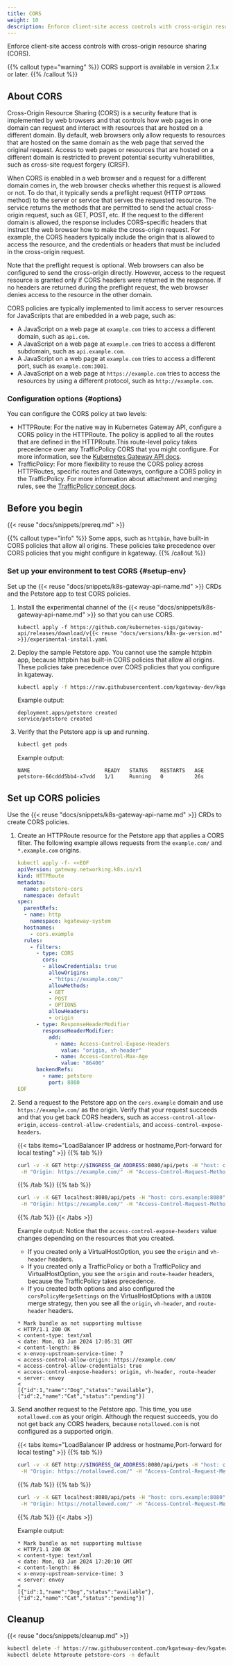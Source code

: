 ```yaml
---
title: CORS
weight: 10
description: Enforce client-site access controls with cross-origin resource sharing (CORS).
---
```


Enforce client-site access controls with cross-origin resource sharing (CORS).

{{% callout type="warning" %}} 
CORS support is available in version 2.1.x or later.
{{% /callout %}}

## About CORS

Cross-Origin Resource Sharing (CORS) is a security feature that is implemented by web browsers and that controls how web pages in one domain can request and interact with resources that are hosted on a different domain. By default, web browsers only allow requests to resources that are hosted on the same domain as the web page that served the original request. Access to web pages or resources that are hosted on a different domain is restricted to prevent potential security vulnerabilities, such as cross-site request forgery (CRSF).

When CORS is enabled in a web browser and a request for a different domain comes in, the web browser checks whether this request is allowed or not. To do that, it typically sends a preflight request (HTTP `OPTIONS` method) to the server or service that serves the requested resource. The service returns the methods that are permitted to send the actual cross-origin request, such as GET, POST, etc. If the request to the different domain is allowed, the response includes CORS-specific headers that instruct the web browser how to make the cross-origin request. For example, the CORS headers typically include the origin that is allowed to access the resource, and the credentials or headers that must be included in the cross-origin request.

Note that the preflight request is optional. Web browsers can also be configured to send the cross-origin directly. However, access to the request resource is granted only if CORS headers were returned in the response. If no headers are returned during the preflight request, the web browser denies access to the resource in the other domain.

CORS policies are typically implemented to limit access to server resources for JavaScripts that are embedded in a web page, such as:

* A JavaScript on a web page at `example.com` tries to access a different domain, such as `api.com`.
* A JavaScript on a web page at `example.com` tries to access a different subdomain, such as `api.example.com`.
* A JavaScript on a web page at `example.com` tries to access a different port, such as `example.com:3001`.
* A JavaScript on a web page at `https://example.com` tries to access the resources by using a different protocol, such as `http://example.com`.

### Configuration options {#options}

You can configure the CORS policy at two levels:

* HTTPRoute: For the native way in Kubernetes Gateway API, configure a CORS policy in the HTTPRoute. The policy is applied to all the routes that are defined in the HTTPRoute.This route-level policy takes precedence over any TrafficPolicy CORS that you might configure. For more information, see the [Kubernetes Gateway API docs](https://gateway-api.sigs.k8s.io/reference/spec/#httpcorsfilter).
* TrafficPolicy: For more flexibility to reuse the CORS policy across HTTPRoutes, specific routes and Gateways, configure a CORS policy in the TrafficPolicy. For more information about attachment and merging rules, see the [TrafficPolicy concept docs](/docs/about/policies/trafficpolicy/).

<!-- merging?

By default, the configuration of the RouteOption takes precedence over the VirtualHostOption. However, you can change this behavior for the exposeHeaders CORS option by using the corsPolicyMergeSettings field in the VirtualHostOption. Currently, only exposeHeaders is configurable. You cannot merge other CORS options such as allowHeaders or allowOrigin.

For example, you might want to expose the CORS origin header for traffic that reaches any of the gateway listeners with the VirtualHostOption. Additionally, each team or product might have their own headers on a per route basis that you want to expose also, such as product-a. By setting the corsPolicyMergeSettings to UNION, the exposed headers are merged together. This way, both the VirtualHostOption and RouteOption exposeHeaders CORS policies are applied. When the routes are called, the exposed headers from the VirtualHostOption and RouteOption are both returned, such as origin and product-a.

For more information about the supported merge strategies, see the API docs.
-->

## Before you begin

{{< reuse "docs/snippets/prereq.md" >}}

{{% callout type="info" %}} 
Some apps, such as `httpbin`, have built-in CORS policies that allow all origins. These policies take precedence over CORS policies that you might configure in kgateway. 
{{% /callout %}}

### Set up your environment to test CORS {#setup-env}

Set up the {{< reuse "docs/snippets/k8s-gateway-api-name.md" >}} CRDs and the Petstore app to test CORS policies.

1. Install the experimental channel of the {{< reuse "docs/snippets/k8s-gateway-api-name.md" >}} so that you can use CORS.

   ```shell
   kubectl apply -f https://github.com/kubernetes-sigs/gateway-api/releases/download/v{{< reuse "docs/versions/k8s-gw-version.md" >}}/experimental-install.yaml
   ```

2. Deploy the sample Petstore app. You cannot use the sample httpbin app, because httpbin has built-in CORS policies that allow all origins. These policies take precedence over CORS policies that you configure in kgateway.
   
   ```sh
   kubectl apply -f https://raw.githubusercontent.com/kgateway-dev/kgateway.dev/refs/heads/{{< reuse "docs/versions/github-branch.md" >}}/assets/docs/examples/petstore.yaml
   ```
   
   Example output: 
   
   ```console
   deployment.apps/petstore created
   service/petstore created
   ```

3. Verify that the Petstore app is up and running. 
   
   ```sh
   kubectl get pods   
   ```
   
   Example output: 
   ```console                                                                              
   NAME                        READY   STATUS    RESTARTS   AGE
   petstore-66cddd5bb4-x7vdd   1/1     Running   0          26s
   ```


## Set up CORS policies

Use the {{< reuse "docs/snippets/k8s-gateway-api-name.md" >}} CRDs to create CORS policies.

1. Create an HTTPRoute resource for the Petstore app that applies a CORS filter. The following example allows requests from the `example.com/` and `*.example.com` origins.

   ```yaml
   kubectl apply -f- <<EOF
   apiVersion: gateway.networking.k8s.io/v1
   kind: HTTPRoute
   metadata:
     name: petstore-cors
     namespace: default
   spec:
     parentRefs:
     - name: http
       namespace: kgateway-system
     hostnames:
       - cors.example
     rules:
       - filters:
         - type: CORS
           cors:
           - allowCredentials: true
             allowOrigins:
             - "https://example.com/"
             allowMethods: 
             - GET
             - POST
             - OPTIONS
             allowHeaders: 
             - origin
         - type: ResponseHeaderModifier
           responseHeaderModifier:
             add:
               - name: Access-Control-Expose-Headers
                 value: "origin, vh-header"
               - name: Access-Control-Max-Age
                 value: "86400"
         backendRefs:
           - name: petstore
             port: 8080
   EOF
   ```

2. Send a request to the Petstore app on the `cors.example` domain and use `https://example.com/` as the origin. Verify that your request succeeds and that you get back CORS headers, such as `access-control-allow-origin`, `access-control-allow-credentials`, and `access-control-expose-headers`. 
   
   {{< tabs items="LoadBalancer IP address or hostname,Port-forward for local testing" >}}
   {{% tab  %}}
   ```sh
   curl -v -X GET http://$INGRESS_GW_ADDRESS:8080/api/pets -H "host: cors.example:8080" \
    -H "Origin: https://example.com/" -H "Access-Control-Request-Method: GET"
   ```
   {{% /tab %}}
   {{% tab  %}}
   ```sh
   curl -v -X GET localhost:8080/api/pets -H "host: cors.example:8080" \
    -H "Origin: https://example.com/" -H "Access-Control-Request-Method: GET"
   ```
   {{% /tab %}}
   {{< /tabs >}}
   
   Example output: Notice that the `access-control-expose-headers` value changes depending on the resources that you created.
   * If you created only a VirtualHostOption, you see the `origin` and `vh-header` headers.
   * If you created only a TrafficPolicy or both a TrafficPolicy and VirtualHostOption, you see the `origin` and `route-header` headers, because the TrafficPolicy takes precedence. 
   * If you created both options and also configured the `corsPolicyMergeSettings` on the VirtualHostOptions with a `UNION` merge strategy, then you see all the `origin`, `vh-header`, and `route-header` headers.
   ```console {hl_lines=[7,8,9]}
   * Mark bundle as not supporting multiuse
   < HTTP/1.1 200 OK
   < content-type: text/xml
   < date: Mon, 03 Jun 2024 17:05:31 GMT
   < content-length: 86
   < x-envoy-upstream-service-time: 7
   < access-control-allow-origin: https://example.com/
   < access-control-allow-credentials: true
   < access-control-expose-headers: origin, vh-header, route-header
   < server: envoy
   < 
   [{"id":1,"name":"Dog","status":"available"},{"id":2,"name":"Cat","status":"pending"}]
   ```
   
3. Send another request to the Petstore app. This time, you use `notallowed.com` as your origin. Although the request succeeds, you do not get back any CORS headers, because `notallowed.com` is not configured as a supported origin.  
   
   {{< tabs items="LoadBalancer IP address or hostname,Port-forward for local testing" >}}
   {{% tab %}}
   ```sh
   curl -v -X GET http://$INGRESS_GW_ADDRESS:8080/api/pets -H "host: cors.example:8080" \
    -H "Origin: https://notallowed.com/" -H "Access-Control-Request-Method: GET"
   ```
   {{% /tab %}}
   {{% tab  %}}
   ```sh
   curl -v -X GET localhost:8080/api/pets -H "host: cors.example:8080" \
    -H "Origin: https://notallowed.com/" -H "Access-Control-Request-Method: GET"
   ```
   {{% /tab %}}
   {{< /tabs >}}
   
   Example output: 
   ```console
   * Mark bundle as not supporting multiuse
   < HTTP/1.1 200 OK
   < content-type: text/xml
   < date: Mon, 03 Jun 2024 17:20:10 GMT
   < content-length: 86
   < x-envoy-upstream-service-time: 3
   < server: envoy
   < 
   [{"id":1,"name":"Dog","status":"available"},{"id":2,"name":"Cat","status":"pending"}]
   ```
   
## Cleanup

{{< reuse "docs/snippets/cleanup.md" >}}

```sh
kubectl delete -f https://raw.githubusercontent.com/kgateway-dev/kgateway.dev/refs/heads/{{< reuse "docs/versions/github-branch.md" >}}/assets/docs/examples/petstore.yaml
kubectl delete httproute petstore-cors -n default
```
   